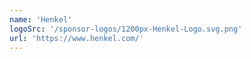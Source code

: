 ```yaml
---
name: 'Henkel'
logoSrc: '/sponsor-logos/1200px-Henkel-Logo.svg.png'
url: 'https://www.henkel.com/'
---
```

